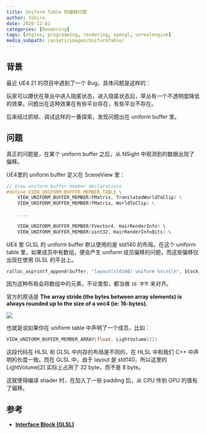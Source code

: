 ```yaml
---
title: Uniform Table 的偏移问题
author: Yohiro
date: 2020-12-01
categories: [Rendering]
tags: [engine, programming, rendering, opengl, unrealengine]
media_subpath: /assets/images/UniformTable/
---
```

## 背景

最近 UE4.21 的项目中遇到了一个 Bug，具体问题是这样的：

玩家可以蹲伏在草丛中进入隐匿状态，进入隐匿状态后，草丛有一个不透明度降低的效果。问题出在这种效果在有些平台存在，有些平台不存在。

后来经过抓帧、调试这样的一番探索，发现问题出在 uniform buffer 里。

## 问题

真正的问题是，在某个 uniform buffer 之后，从 NSight 中观测到的数据出现了偏移。

UE4里的 uniform buffer 定义在 SceneView 里：

```cpp
// View uniform buffer member declarations
#define VIEW_UNIFORM_BUFFER_MEMBER_TABLE \
    VIEW_UNIFORM_BUFFER_MEMBER(FMatrix, TranslatedWorldToClip) \
    VIEW_UNIFORM_BUFFER_MEMBER(FMatrix, WorldToClip) \
 
    ....
 
    VIEW_UNIFORM_BUFFER_MEMBER(FVector4, HairRenderInfo) \
    VIEW_UNIFORM_BUFFER_MEMBER(uint32, HairRenderInfoBits) \
```

UE4 里 GLSL 的 uniform buffer 默认使用的是 std140 的布局。在这个 uniform table 里，如果成员中有数组，便会产生 uniform 成员偏移的问题，而这些偏移仅出现在使用 GLSL 的平台上。

```cpp
ralloc_asprintf_append(buffer, "layout(std140) uniform %s\n{\n", block_name);
```

因为这种布局会将数组中的元素，不论类型，都当做 `16 字节` 来对齐。

官方的原话是 **The array stride (the bytes between array elements) is always rounded up to the size of a vec4 (ie: 16-bytes).**

![](Layout.png)

也就是说如果你在 uniform table 中声明了一个成员，比如：

```cpp
VIEW_UNIFORM_BUFFER_MEMBER_ARRAY(float, LightVolume[2])
```

这段代码在 HLSL 和 GLSL 中内存的布局是不同的，在 HLSL 中和我们 C++ 中声明的长度一致。而在 GLSL 中，由于 layout 是 std140，所以这里的 LightVolume[2] 实际上占用了 32 byte，而不是 8 byte。

这就使得编译 shader 时，在加入了一些 padding 后，从 CPU 传到 GPU 的值有了偏移。

## 参考

- [**Interface Block (GLSL)**](https://www.khronos.org/opengl/wiki/Interface_Block_(GLSL))